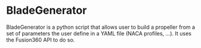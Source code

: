 # BladeGenerator

BladeGenerator is a python script that allows user to build a propeller from a set of parameters the user define in a YAML file (NACA profiles, ...). It uses the Fusion360 API to do so.
